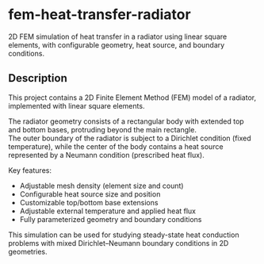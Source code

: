 # fem-heat-transfer-radiator
2D FEM simulation of heat transfer in a radiator using linear square elements, with configurable geometry, heat source, and boundary conditions.

## Description
This project contains a 2D Finite Element Method (FEM) model of a radiator, implemented with linear square elements.

The radiator geometry consists of a rectangular body with extended top and bottom bases, protruding beyond the main rectangle.  
The outer boundary of the radiator is subject to a Dirichlet condition (fixed temperature), while the center of the body contains a heat source represented by a Neumann condition (prescribed heat flux).

Key features:
- Adjustable mesh density (element size and count)
- Configurable heat source size and position
- Customizable top/bottom base extensions
- Adjustable external temperature and applied heat flux
- Fully parameterized geometry and boundary conditions

This simulation can be used for studying steady-state heat conduction problems with mixed Dirichlet–Neumann boundary conditions in 2D geometries.

